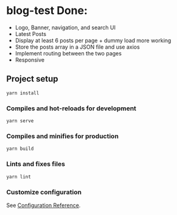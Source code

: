 # blog-test Done:

- Logo, Banner, navigation, and search UI
- Latest Posts
- Display at least 6 posts per page + dummy load more working
- Store the posts array in a JSON file and use axios
- Implement routing between the two pages
- Responsive

## Project setup
```
yarn install
```

### Compiles and hot-reloads for development
```
yarn serve
```

### Compiles and minifies for production
```
yarn build
```

### Lints and fixes files
```
yarn lint
```

### Customize configuration
See [Configuration Reference](https://cli.vuejs.org/config/).
